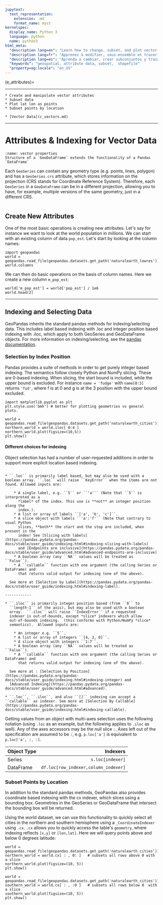 ```yaml
---
jupytext:
  text_representation:
    extension: .md
    format_name: myst
kernelspec:
  display_name: Python 3
  language: python
  name: python3
html_meta:
  "description lang=en": "Learn how to change, subset, and plot vector data (shapefile) attribute data. This includes an example of plotting latitude longitude data as well as subsetting (indexing) by location."
  "description lang=fr": "Apprenez à modifier, sous-ensemble et tracer des données attributaires de données vectorielles (fichier de formes). Cela inclut un exemple de traçage des données de longitude de latitude ainsi que le sous-ensemble (indexation) par emplacement."
  "description lang=es": "Aprenda a cambiar, crear subconjuntos y trazar datos de atributos de datos vectoriales (shapefile). Esto incluye un ejemplo de trazado de datos de latitud y longitud, así como subconjuntos (indexación) por ubicación."
  "keywords": "geospatial, attribute data, subset,  shapefile"
  "property=og:locale": "en_US"
---
```


(e_attributes)=
 

----------------

```{admonition} Learning Objectives
* Create and manipulate vector attributes
* Subset data
* Plot lat lon as points
* Subset points by location
```
```{admonition} Review
* [Vector Data](c_vectors.md)
```
----------------


# Attributes & Indexing for Vector Data

```{figure} ../_static/c_data_types/dataframe.svg
:name: vector properties 
Structure of a `GeoDataFrame` extends the functionality of a Pandas `DataFrame`
```

Each `GeoSeries` can contain any geometry type (e.g. points, lines, polygon) and has a `GeoSeries.crs` attribute, which stores information on the projection (CRS stands for Coordinate Reference System). Therefore, each `GeoSeries` in a `GeoDataFrame` can be in a different projection, allowing you to have, for example, multiple versions of the same geometry, just in a different CRS.


```{tip}  Becuase GeoPandas are so intertwined spend the time to learn more about here [Pandas User Guide](https://pandas.pydata.org/pandas-docs/stable/user_guide/index.html)
```

## Create New Attributes

One of the most basic operations is creating new attributes. Let's say for instance we want to look at the world population in millions. We can start with an existing column of data `pop_est`. Let's start by looking at the column names:

```{code-cell} ipython3
import geopandas
world = geopandas.read_file(geopandas.datasets.get_path('naturalearth_lowres'))
world.columns
```
We can then do basic operations on the basis of column names. Here we create a new column `m_pop_est`:

```{code-cell} ipython3
world['m_pop_est'] = world['pop_est'] / 1e6
world.head(2)
```

------------------------


## Indexing and Selecting Data

GeoPandas inherits the standard pandas methods for indexing/selecting data. This includes label based indexing with .loc and integer position based indexing with .iloc, which apply to both GeoSeries and GeoDataFrame objects. For more information on indexing/selecting, see the [pandas documentation](https://pandas.pydata.org/pandas-docs/stable/user_guide/index.html).


### Selection by Index Position
 
Pandas provides a suite of methods in order to get purely integer based indexing. The semantics follow closely Python and NumPy slicing. These are 0-based indexing. When slicing, the start bound is included, while the upper bound is excluded.  For instance `name = 'fudge'` with `name[0:3]` returns `'fud'`, where f is at 0 and g is at the 3 position with the upper bound excluded. 

```{code-cell} ipython3
import matplotlib.pyplot as plt
plt.style.use('bmh') # better for plotting geometries vs general plots.

world = geopandas.read_file(geopandas.datasets.get_path('naturalearth_cities'))
northern_world = world.iloc[ 0:4 ]    
northern_world.plot(figsize=(10,5))  
plt.show()
```

#### Different choices for indexing

Object selection has had a number of user-requested additions in order to
support more explicit location based indexing.  

```{panels}

* ``.loc`` is primarily label based, but may also be used with a boolean array. ``.loc`` will raise ``KeyError`` when the items are not found. Allowed inputs are:

    * A single label, e.g. ``5`` or ``'a'`` (Note that ``5`` is interpreted as a
      *label* of the index. This use is **not** an integer position along the
      index.).
    * A list or array of labels ``['a', 'b', 'c']``.
    * A slice object with labels ``'a':'f'`` (Note that contrary to usual Python
      slices, **both** the start and the stop are included, when present in the
      index! See [Slicing with labels](https://pandas.pydata.org/pandas-docs/stable/user_guide/indexing.html#indexing-slicing-with-labels) 
      and [Endpoints are inclusive](https://pandas.pydata.org/pandas-docs/stable/user_guide/advanced.html#advanced-endpoints-are-inclusive) 
    * A boolean array (any ``NA`` values will be treated as ``False``).
    * A ``callable`` function with one argument (the calling Series or DataFrame) and
      that returns valid output for indexing (one of the above).

  See more at [Selection by Label](https://pandas.pydata.org/pandas-docs/stable/user_guide/indexing.html#indexing-label).

------------

* ``.iloc`` is primarily integer position based (from ``0`` to
  ``length-1`` of the axis), but may also be used with a boolean
  array.  ``.iloc`` will raise ``IndexError`` if a requested
  indexer is out-of-bounds, except *slice* indexers which allow
  out-of-bounds indexing.  (this conforms with Python/NumPy *slice*
  semantics).  Allowed inputs are:

    * An integer e.g. ``5``.
    * A list or array of integers ``[4, 3, 0]``.
    * A slice object with integers ``1:7``.
    * A boolean array (any ``NA`` values will be treated as ``False``).
    * A ``callable`` function with one argument (the calling Series or DataFrame) and
      that returns valid output for indexing (one of the above).

  See more at : [Selection by Position](https://pandas.pydata.org/pandas-docs/stable/user_guide/indexing.html#indexing-integer) and
  [Advanced Indexing](https://pandas.pydata.org/pandas-docs/stable/user_guide/advanced.html#advanced).

* ``.loc``, ``.iloc``, and also ``[]`` indexing can accept a ``callable`` as indexer. See more at [Selection By Callable](https://pandas.pydata.org/pandas-docs/stable/user_guide/indexing.html#indexing-callable).

```

Getting values from an object with multi-axes selection uses the following
notation (using ``.loc`` as an example, but the following applies to ``.iloc`` as
well). Any of the axes accessors may be the null slice ``:``. Axes left out of
the specification are assumed to be ``:``, e.g. ``p.loc['a']`` is equivalent to
``p.loc['a', :, :]``.


| Object Type    | Indexers    |
| :--- | ---: |
| Series    | `s.loc[indexer]`   |
| DataFrame    | `df.loc[row_indexer,column_indexer]`   |

### Subset Points by Location
In addition to the standard pandas methods, GeoPandas also provides coordinate based indexing with the cx indexer, which slices using a bounding box. Geometries in the GeoSeries or GeoDataFrame that intersect the bounding box will be returned.

Using the world dataset, we can use this functionality to quickly select all cities in the northern and southern hemisphere using a `_CoordinateIndexer` using `.cx`. `.cx` allows you to quickly access the table's `geometry`, where indexing reflects `[x,y]` or `[lon,lat]`. Here we will query points above and below 0 degrees latitude:

```{code-cell} ipython3
world = geopandas.read_file(geopandas.datasets.get_path('naturalearth_cities'))
northern_world = world.cx[ : , 0: ]   # subsets all rows above 0 with a slice
northern_world.plot(figsize=(10, 5))
plt.show()
```

```{code-cell} ipython3
world = geopandas.read_file(geopandas.datasets.get_path('naturalearth_cities'))
southern_world = world.cx[ : , :0 ]   # subsets all rows below 0  with a slice
southern_world.plot(figsize=(10, 5))
plt.show()
```
